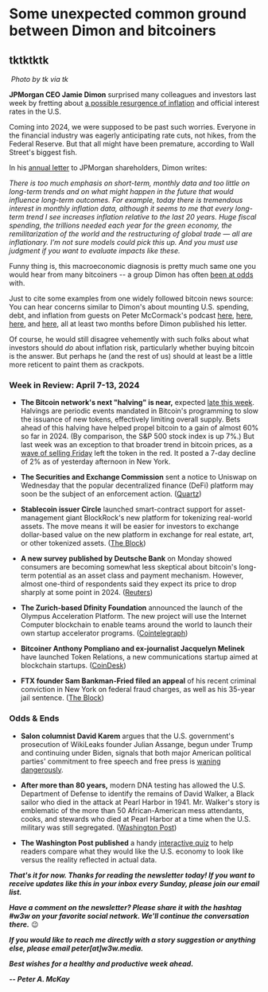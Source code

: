 # Some unexpected common ground between Dimon and bitcoiners
## tktktktk

![]()
*Photo by tk via tk*

**JPMorgan CEO Jamie Dimon** surprised many colleagues and investors last week by fretting about [a possible resurgence of inflation](https://www.wsj.com/finance/jamie-dimon-warns-u-s-might-face-interest-rate-spike-83789da7?st=ez2fgov0m0m4wye&reflink=desktopwebshare_permalink) and official interest rates in the U.S.

Coming into 2024, we were supposed to be past such worries. Everyone in the financial industry was eagerly anticipating rate cuts, not hikes, from the Federal Reserve. But that all might have been premature, according to Wall Street's biggest fish.

In his [annual letter](https://reports.jpmorganchase.com/investor-relations/2023/ar-ceo-letters.htm) to JPMorgan shareholders, Dimon writes:

*There is too much emphasis on short-term, monthly data and too little on long-term trends and on what might happen in the future that would influence long-term outcomes. For example, today there is tremendous interest in monthly inflation data, although it seems to me that every long-term trend I see increases inflation relative to the last 20 years. Huge fiscal spending, the trillions needed each year for the green economy, the remilitarization of the world and the restructuring of global trade — all are inflationary. I’m not sure models could pick this up. And you must use judgment if you want to evaluate impacts like these.*

Funny thing is, this macroeconomic diagnosis is pretty much same one you would hear from many bitcoiners -- a group Dimon has often [been at odds](https://finance.yahoo.com/news/jamie-dimon-tells-davos-bitcoin-172918767.html) with.

Just to cite some examples from one widely followed bitcoin news source: You can hear concerns similar to Dimon's about mounting U.S. spending, debt, and inflation from guests on Peter McCormack's podcast [here](https://www.whatbitcoindid.com/podcast/repricing-the-world-in-bitcoin), [here](https://www.whatbitcoindid.com/podcast/2024-the-year-of-the-bitcoin-bull), [here](https://www.whatbitcoindid.com/podcast/the-debt-tsunami), and [here](https://www.whatbitcoindid.com/podcast/macro-fed-pivot-bitcoin), all at least two months before Dimon published his letter.

Of course, he would still disagree vehemently with such folks about what investors should *do* about inflation risk, particularly whether buying bitcoin is the answer. But perhaps he (and the rest of us) should at least be a little more reticent to paint them as crackpots.

### Week in Review: April 7-13, 2024

- **The Bitcoin network's next "halving" is near,** expected [late this week](https://www.theblock.co/post/288015/bitcoin-halving-countdown-one-week-to-go). Halvings are periodic events mandated in Bitcoin's programming to slow the issuance of new tokens, effectively limiting overall supply. Bets ahead of this halving have helped propel bitcoin to a gain of almost 60% so far in 2024. (By comparison, the S&P 500 stock index is up 7%.) But last week was an exception to that broader trend in bitcoin prices, as a [wave of selling Friday](https://www.coindesk.com/markets/2024/04/12/bitcoin-plunges-to-66k-altcoins-tumble-10-15-on-ugly-day-for-risk-assets/) left the token in the red. It posted a 7-day decline of 2% as of yesterday afternoon in New York.

- **The Securities and Exchange Commission** sent a notice to Uniswap on Wednesday that the popular decentralized finance (DeFi) platform may soon be the subject of an enforcement action. ([Quartz](https://qz.com/sec-crypto-exchange-uniswap-wells-notice-bitcoin-1851401789))

- **Stablecoin issuer Circle** launched smart-contract support for asset-management giant BlockRock's new platform for tokenizing real-world assets. The move means it will be easier for investors to exchange dollar-based value on the new platform in exchange for real estate, art, or other tokenized assets. ([The Block](https://www.theblock.co/post/287842/circle-launches-usdc-smart-contract-support-for-blackrock-buidl-holders))  

- **A new survey published by Deutsche Bank** on Monday showed consumers are becoming somewhat less skeptical about bitcoin's long-term potential as an asset class and payment mechanism. However, almost one-third of respondents said they expect its price to drop sharply at some point in 2024. ([Reuters](https://www.reuters.com/markets/currencies/crypto-survey-shows-less-consumer-scepticism-third-expect-bitcoin-price-fall-2024-04-08/))

- **The Zurich-based Dfinity Foundation** announced the launch of the Olympus Acceleration Platform. The new project will use the Internet Computer blockchain to enable teams around the world to launch their own startup accelerator programs. ([Cointelegraph](https://cointelegraph.com/news/dfinity-launches-web3-accelerator-platform-internet-computer))

- **Bitcoiner Anthony Pompliano and ex-journalist Jacquelyn Melinek** have launched Token Relations, a new communications startup aimed at blockchain startups. ([CoinDesk](https://www.coindesk.com/business/2024/04/09/pompliano-ex-journo-melinek-spin-up-token-relations-startup-for-blockchain-firms/))

- **FTX founder Sam Bankman-Fried filed an appeal** of his recent criminal conviction in New York on federal fraud charges, as well as his 35-year jail sentence. ([The Block](https://www.theblock.co/post/287892/former-ftx-ceo-sam-bankman-fried-appeals-conviction-and-sentence))

### Odds & Ends

- **Salon columnist David Karem** argues that the U.S. government's prosecution of WikiLeaks founder Julian Assange, begun under Trump and continuing under Biden, signals that both major American political parties' commitment to free speech and free press is [waning dangerously](https://www.salon.com/2024/04/04/they-decided-to-get-even-with-him-revenge-against-julian-assange-broke-the-media/).

- **After more than 80 years,** modern DNA testing has allowed the U.S. Department of Defense to identify the remains of David Walker, a Black sailor who died in the attack at Pearl Harbor in 1941. Mr. Walker's story is emblematic of the more than 50 African-American mess attendants, cooks, and stewards who died at Pearl Harbor at a time when the U.S. military was still segregated. ([Washington Post](https://www.washingtonpost.com/history/2024/04/09/black-pearl-harbor-sailor-identified/))

- **The Washington Post published** a handy [interactive quiz](https://www.washingtonpost.com/business/interactive/2024/good-bad-economy-quiz-wages-inflation/) to help readers compare what they would like the U.S. economy to look like versus the reality reflected in actual data.

_**That's it for now. Thanks for reading the newsletter today! If you want to receive updates like this in your inbox every Sunday, please join our email list.**_

_**Have a comment on the newsletter? Please share it with the hashtag #w3w on your favorite social network. We'll continue the conversation there.**_ 😉

_**If you would like to reach me directly with a story suggestion or anything else, please email peter[at]w3w.media.**_

_**Best wishes for a healthy and productive week ahead.**_  

_**-- Peter A. McKay**_  
